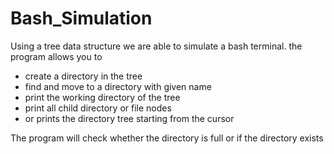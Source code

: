 # Bash_Simulation
Using a tree data structure we are able to simulate a bash terminal.
the program allows you to 
  - create a directory in the tree
  - find and move to a directory with given name
  - print the working directory of the tree
  - print all child directory or file nodes
  - or prints the directory tree starting from the cursor

The program will check whether the directory is full or if the directory exists
